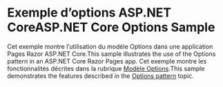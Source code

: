 # <a name="aspnet-core-options-sample"></a><span data-ttu-id="34844-101">Exemple d’options ASP.NET Core</span><span class="sxs-lookup"><span data-stu-id="34844-101">ASP.NET Core Options Sample</span></span>

<span data-ttu-id="34844-102">Cet exemple montre l’utilisation du modèle Options dans une application Pages Razor ASP.NET Core.</span><span class="sxs-lookup"><span data-stu-id="34844-102">This sample illustrates the use of the Options pattern in an ASP.NET Core Razor Pages app.</span></span> <span data-ttu-id="34844-103">Cet exemple montre les fonctionnalités décrites dans la rubrique [Modèle Options](https://docs.microsoft.com/aspnet/core/fundamentals/configuration/options).</span><span class="sxs-lookup"><span data-stu-id="34844-103">This sample demonstrates the features described in the [Options pattern](https://docs.microsoft.com/aspnet/core/fundamentals/configuration/options) topic.</span></span>
